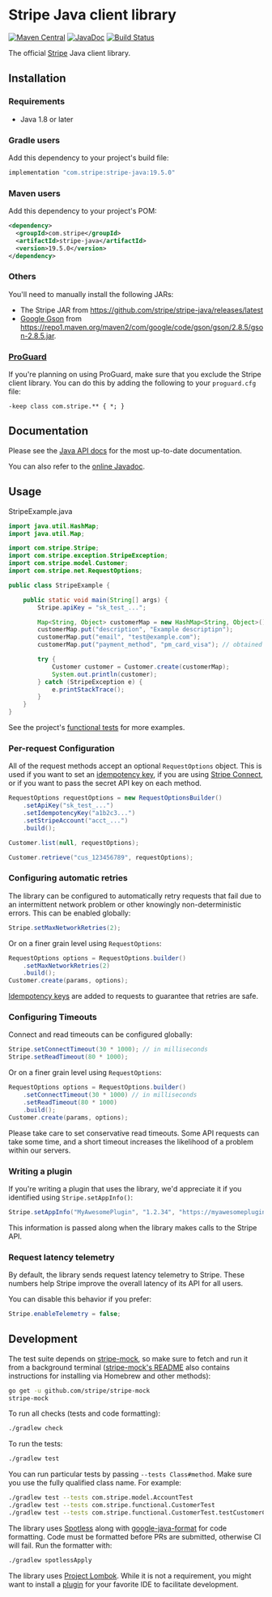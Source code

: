 # Stripe Java client library

[![Maven Central](https://img.shields.io/maven-central/v/com.stripe/stripe-java)](https://mvnrepository.com/artifact/com.stripe/stripe-java)
[![JavaDoc](http://img.shields.io/badge/javadoc-reference-blue.svg)](https://stripe.dev/stripe-java)
[![Build Status](https://travis-ci.org/stripe/stripe-java.svg?branch=master)](https://travis-ci.org/stripe/stripe-java)

The official [Stripe][stripe] Java client library.

## Installation

### Requirements

- Java 1.8 or later

### Gradle users

Add this dependency to your project's build file:

```groovy
implementation "com.stripe:stripe-java:19.5.0"
```

### Maven users

Add this dependency to your project's POM:

```xml
<dependency>
  <groupId>com.stripe</groupId>
  <artifactId>stripe-java</artifactId>
  <version>19.5.0</version>
</dependency>
```

### Others

You'll need to manually install the following JARs:

- The Stripe JAR from <https://github.com/stripe/stripe-java/releases/latest>
- [Google Gson][gson] from <https://repo1.maven.org/maven2/com/google/code/gson/gson/2.8.5/gson-2.8.5.jar>.

### [ProGuard][proguard]

If you're planning on using ProGuard, make sure that you exclude the Stripe
client library. You can do this by adding the following to your `proguard.cfg`
file:

```
-keep class com.stripe.** { *; }
```

## Documentation

Please see the [Java API docs][api-docs] for the most
up-to-date documentation.

You can also refer to the [online Javadoc][javadoc].

## Usage

StripeExample.java

```java
import java.util.HashMap;
import java.util.Map;

import com.stripe.Stripe;
import com.stripe.exception.StripeException;
import com.stripe.model.Customer;
import com.stripe.net.RequestOptions;

public class StripeExample {

    public static void main(String[] args) {
        Stripe.apiKey = "sk_test_...";

        Map<String, Object> customerMap = new HashMap<String, Object>();
        customerMap.put("description", "Example descriptipn");
        customerMap.put("email", "test@example.com");
        customerMap.put("payment_method", "pm_card_visa"); // obtained via Stripe.js

        try {
            Customer customer = Customer.create(customerMap);
            System.out.println(customer);
        } catch (StripeException e) {
            e.printStackTrace();
        }
    }
}
```

See the project's [functional tests][functional-tests] for more examples.

### Per-request Configuration

All of the request methods accept an optional `RequestOptions` object. This is
used if you want to set an [idempotency key][idempotency-keys], if you are
using [Stripe Connect][connect-auth], or if you want to pass the secret API
key on each method.

```java
RequestOptions requestOptions = new RequestOptionsBuilder()
    .setApiKey("sk_test_...")
    .setIdempotencyKey("a1b2c3...")
    .setStripeAccount("acct_...")
    .build();

Customer.list(null, requestOptions);

Customer.retrieve("cus_123456789", requestOptions);
```

### Configuring automatic retries

The library can be configured to automatically retry requests that fail due to
an intermittent network problem or other knowingly non-deterministic errors.
This can be enabled globally:

```java
Stripe.setMaxNetworkRetries(2);
```

Or on a finer grain level using `RequestOptions`:

```java
RequestOptions options = RequestOptions.builder()
    .setMaxNetworkRetries(2)
    .build();
Customer.create(params, options);
```

[Idempotency keys][idempotency-keys] are added to requests to guarantee that
retries are safe.

### Configuring Timeouts

Connect and read timeouts can be configured globally:

```java
Stripe.setConnectTimeout(30 * 1000); // in milliseconds
Stripe.setReadTimeout(80 * 1000);
```

Or on a finer grain level using `RequestOptions`:

```java
RequestOptions options = RequestOptions.builder()
    .setConnectTimeout(30 * 1000) // in milliseconds
    .setReadTimeout(80 * 1000)
    .build();
Customer.create(params, options);
```

Please take care to set conservative read timeouts. Some API requests can take
some time, and a short timeout increases the likelihood of a problem within our
servers.

### Writing a plugin

If you're writing a plugin that uses the library, we'd appreciate it if you
identified using `Stripe.setAppInfo()`:

```java
Stripe.setAppInfo("MyAwesomePlugin", "1.2.34", "https://myawesomeplugin.info");
```

This information is passed along when the library makes calls to the Stripe
API.

### Request latency telemetry

By default, the library sends request latency telemetry to Stripe. These
numbers help Stripe improve the overall latency of its API for all users.

You can disable this behavior if you prefer:

```java
Stripe.enableTelemetry = false;
```

## Development

The test suite depends on [stripe-mock], so make sure to fetch and run it from a
background terminal ([stripe-mock's README][stripe-mock] also contains
instructions for installing via Homebrew and other methods):

```sh
go get -u github.com/stripe/stripe-mock
stripe-mock
```

To run all checks (tests and code formatting):

```sh
./gradlew check
```

To run the tests:

```sh
./gradlew test
```

You can run particular tests by passing `--tests Class#method`. Make sure you
use the fully qualified class name. For example:

```sh
./gradlew test --tests com.stripe.model.AccountTest
./gradlew test --tests com.stripe.functional.CustomerTest
./gradlew test --tests com.stripe.functional.CustomerTest.testCustomerCreate
```

The library uses [Spotless][spotless] along with
[google-java-format][google-java-format] for code formatting. Code must be
formatted before PRs are submitted, otherwise CI will fail. Run the formatter
with:

```sh
./gradlew spotlessApply
```

The library uses [Project Lombok][lombok]. While it is not a requirement, you
might want to install a [plugin][lombok-plugins] for your favorite IDE to
facilitate development.

[api-docs]: https://stripe.com/docs/api?lang=java
[connect-auth]: https://stripe.com/docs/connect/authentication#stripe-account-header
[functional-tests]: https://github.com/stripe/stripe-java/blob/master/src/test/java/com/stripe/functional/
[google-java-format]: https://github.com/google/google-java-format
[gson]: https://github.com/google/gson
[idempotency-keys]: https://stripe.com/docs/api/idempotent_requests?lang=java
[javadoc]: https://stripe.dev/stripe-java
[lombok]: https://projectlombok.org
[lombok-plugins]: https://projectlombok.org/setup/overview
[proguard]: https://www.guardsquare.com/en/products/proguard
[spotless]: https://github.com/diffplug/spotless
[stripe]: https://stripe.com
[stripe-mock]: https://github.com/stripe/stripe-mock

<!--
# vim: set tw=79:
-->
